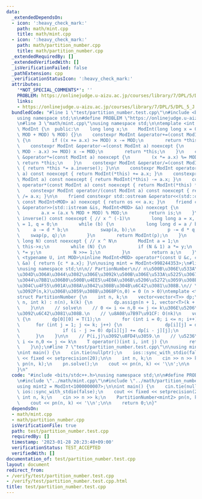 ```yaml
---
data:
  _extendedDependsOn:
  - icon: ':heavy_check_mark:'
    path: math/mint.cpp
    title: math/mint.cpp
  - icon: ':heavy_check_mark:'
    path: math/partition_number.cpp
    title: math/partition_number.cpp
  _extendedRequiredBy: []
  _extendedVerifiedWith: []
  _isVerificationFailed: false
  _pathExtension: cpp
  _verificationStatusIcon: ':heavy_check_mark:'
  attributes:
    '*NOT_SPECIAL_COMMENTS*': ''
    PROBLEM: https://onlinejudge.u-aizu.ac.jp/courses/library/7/DPL/5/DPL_5_J
    links:
    - https://onlinejudge.u-aizu.ac.jp/courses/library/7/DPL/5/DPL_5_J
  bundledCode: "#line 1 \"test/partition_number.test.cpp\"\n#include <bits/stdc++.h>\n\
    using namespace std;\n\n#define PROBLEM \"https://onlinejudge.u-aizu.ac.jp/courses/library/7/DPL/5/DPL_5_J\"\
    \n#line 3 \"math/mint.cpp\"\nusing namespace std;\n\ntemplate <int MOD>\nstruct\
    \ ModInt {\n  public:\n    long long x;\n    ModInt(long long x = 0) : x((x %\
    \ MOD + MOD) % MOD) {}\n    constexpr ModInt &operator+=(const ModInt a) noexcept\
    \ {\n        if ((x += a.x) >= MOD) x -= MOD;\n        return *this;\n    }\n\
    \    constexpr ModInt &operator-=(const ModInt a) noexcept {\n        if ((x +=\
    \ MOD - a.x) >= MOD) x -= MOD;\n        return *this;\n    }\n    constexpr ModInt\
    \ &operator*=(const ModInt a) noexcept {\n        (x *= a.x) %= MOD;\n       \
    \ return *this;\n    }\n    constexpr ModInt &operator/=(const ModInt a) noexcept\
    \ { return *this *= a.inverse(); }\n\n    constexpr ModInt operator+(const ModInt\
    \ a) const noexcept { return ModInt(*this) += a.x; }\n    constexpr ModInt operator-(const\
    \ ModInt a) const noexcept { return ModInt(*this) -= a.x; }\n    constexpr ModInt\
    \ operator*(const ModInt a) const noexcept { return ModInt(*this) *= a.x; }\n\
    \    constexpr ModInt operator/(const ModInt a) const noexcept { return ModInt(*this)\
    \ /= a.x; }\n\n    friend constexpr std::ostream &operator<<(std::ostream &os,\
    \ const ModInt<MOD> a) noexcept { return os << a.x; }\n    friend constexpr std::istream\
    \ &operator>>(std::istream &is, ModInt<MOD> &a) noexcept {\n        is >> a.x;\n\
    \        a.x = (a.x % MOD + MOD) % MOD;\n        return is;\n    }\n\n    ModInt\
    \ inverse() const noexcept { // x ^ (-1)\n        long long a = x, b = MOD, p\
    \ = 1, q = 0;\n        while (b) {\n            long long d = a / b;\n       \
    \     a -= d * b;\n            swap(a, b);\n            p -= d * q;\n        \
    \    swap(p, q);\n        }\n        return ModInt(p);\n    }\n    ModInt pow(long\
    \ long N) const noexcept { // x ^ N\n        ModInt a = 1;\n        ModInt y =\
    \ this->x;\n        while (N) {\n            if (N & 1) a *= y;\n            y\
    \ *= y;\n            N >>= 1;\n        }\n        return a;\n    }\n};\n\ntemplate\
    \ <typename U, int MOD>\ninline ModInt<MOD> operator*(const U &c, const ModInt<MOD>\
    \ &a) { return {c * a.x}; }\n\nusing mint = ModInt<998244353>;\n#line 3 \"math/partition_number.cpp\"\
    \nusing namespace std;\n\n// PartionNumber\n// n\u500B\u306E\u533A\u5225\u3067\
    \u304D\u306A\u3044\u3082\u306E\u3092k\u500B\u306E\u533A\u5225\u3067\u304D\u306A\
    \u3044\u7BB1\u306B0\u500B\u4EE5\u4E0A\u306B\u5206\u5272\u3059\u308B\u65B9\u6CD5\
    \u304C\u4F55\u901A\u308A\u3042\u308B\u304B\u6C42\u3081\u308B.\n// \u3053\u308C\
    \u3092P(n,k)\u3068\u3059\u308B\u3068P(n,0) = 0 (n > 0)\ntemplate <typename T>\n\
    struct PartitionNumber {\n    int n, k;\n    vector<vector<T>> dp;\n\n    PartitionNumber(int\
    \ n, int k) : n(n), k(k) {\n        dp.assign(n + 1, vector<T>(k + 1, T(0)));\n\
    \    }\n\n    // solve\n    // 0 <= i <= n,0 <= j <= k\u306E\u5206\u5272\u6570\
    \u3092\u6C42\u3081\u308B.\n    // \u8A08\u7B97\u91CF: O(nk)\n    void solve()\
    \ {\n        dp[0][0] = T(1);\n        for (int i = 0; i <= n; i++) {\n      \
    \      for (int j = 1; j <= k; j++) {\n                dp[i][j] = dp[i][j - 1];\n\
    \                if (i - j >= 0) dp[i][j] += dp[i - j][j];\n            }\n  \
    \      }\n    }\n\n    // P(i,j)\u3092\u8FD4\u3059.\n    // \u5236\u7D04: 0 <=\
    \ i <= n,0 <= j <= k\n    T operator()(int i, int j) {\n        return dp[i][j];\n\
    \    }\n};\n#line 7 \"test/partition_number.test.cpp\"\n\nusing mint2 = ModInt<1000000007>;\n\
    \nint main() {\n    cin.tie(nullptr);\n    ios::sync_with_stdio(false);\n    cout\
    \ << fixed << setprecision(20);\n\n    int n, k;\n    cin >> n >> k;\n    PartitionNumber<mint2>\
    \ pn(n, k);\n    pn.solve();\n    cout << pn(n, k) << '\\n';\n\n    return 0;\n\
    }\n"
  code: "#include <bits/stdc++.h>\nusing namespace std;\n\n#define PROBLEM \"https://onlinejudge.u-aizu.ac.jp/courses/library/7/DPL/5/DPL_5_J\"\
    \n#include \"../math/mint.cpp\"\n#include \"../math/partition_number.cpp\"\n\n\
    using mint2 = ModInt<1000000007>;\n\nint main() {\n    cin.tie(nullptr);\n   \
    \ ios::sync_with_stdio(false);\n    cout << fixed << setprecision(20);\n\n   \
    \ int n, k;\n    cin >> n >> k;\n    PartitionNumber<mint2> pn(n, k);\n    pn.solve();\n\
    \    cout << pn(n, k) << '\\n';\n\n    return 0;\n}"
  dependsOn:
  - math/mint.cpp
  - math/partition_number.cpp
  isVerificationFile: true
  path: test/partition_number.test.cpp
  requiredBy: []
  timestamp: '2023-01-28 20:23:48+09:00'
  verificationStatus: TEST_ACCEPTED
  verifiedWith: []
documentation_of: test/partition_number.test.cpp
layout: document
redirect_from:
- /verify/test/partition_number.test.cpp
- /verify/test/partition_number.test.cpp.html
title: test/partition_number.test.cpp
---
```

